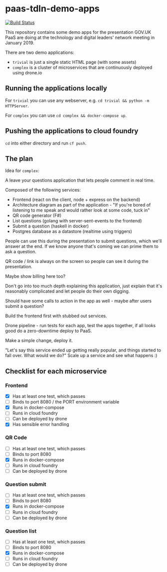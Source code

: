 paas-tdln-demo-apps
===================

[![Build Status](https://cloud.drone.io/api/badges/richardTowers/paas-tdln-demo-apps/status.svg)](https://cloud.drone.io/richardTowers/paas-tdln-demo-apps)

This repository contains some demo apps for the presentation GOV.UK PaaS are
doing at the technology and digital leaders' network meeting in January 2019.

There are two demo applications:

* `trivial` is just a single static HTML page (with some assets)
* `complex` is a cluster of microservices that are continuously deployed using drone.io

Running the applications locally
--------------------------------

For `trivial` you can use any webserver, e.g. `cd trivial && python -m HTTPServer`.

For `complex` you can use `cd complex && docker-compose up`.

Pushing the applications to cloud foundry
-----------------------------------------

`cd` into either directory and run `cf push`.

The plan
--------

Idea for `complex`:

A leave your questions application that lets people comment in real time.

Composed of the following services:

* Frontend (react on the client, node + express on the backend)
* Architecture diagram as part of the application - "If you're bored of
  listening to me speak and would rather look at some code, tuck in"
* QR code generator (F#)
* List questions (golang with server-sent-events to the frontend)
* Submit a question (haskell in docker)
* Postgres database as a datastore (realtime using triggers)

People can use this during the presentation to submit questions, which we'll
answer at the end. If we know anyone that's coming we can prime them to ask a
question.

QR code / link is always on the screen so people can see it during the presentation.

Maybe show billing here too?

Don't go into too much depth explaining this application, just explain that
it's reasonably complicated and let people do their own digging.

Should have some calls to action in the app as well - maybe after users submit a question?

Build the frontend first with stubbed out services.

Drone pipeline - run tests for each app, test the apps together, if all looks
good do a zero-downtime deploy to PaaS.

Make a simple change, deploy it.

"Let's say this service ended up getting really popular, and things started to
fall over. What would we do?" Scale up a service and see what happens :)


Checklist for each microservice
-------------------------------

### Frontend

* [x] Has at least one test, which passes
* [ ] Binds to port 8080 / the PORT environment variable
* [x] Runs in docker-compose
* [ ] Runs in cloud foundry
* [ ] Can be deployed by drone
* [x] Has sensible error handling

### QR Code

* [ ] Has at least one test, which passes
* [ ] Binds to port 8080
* [x] Runs in docker-compose
* [ ] Runs in cloud foundry
* [ ] Can be deployed by drone

### Question submit

* [ ] Has at least one test, which passes
* [ ] Binds to port 8080
* [x] Runs in docker-compose
* [ ] Runs in cloud foundry
* [ ] Can be deployed by drone

### Question list

* [ ] Has at least one test, which passes
* [ ] Binds to port 8080
* [x] Runs in docker-compose
* [ ] Runs in cloud foundry
* [ ] Can be deployed by drone
